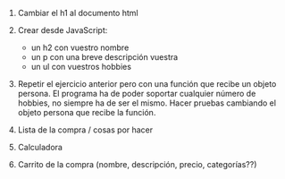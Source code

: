 1. Cambiar el h1 al documento html

1. Crear desde JavaScript:
    - un h2 con vuestro nombre
    - un p con una breve descripción vuestra
    - un ul con vuestros hobbies

1. Repetir el ejercicio anterior pero con una función que recibe un objeto persona. El programa ha de poder soportar cualquier número de hobbies, no siempre ha de ser el mismo. Hacer pruebas cambiando el objeto persona que recibe la función.

1. Lista de la compra / cosas por hacer

1. Calculadora

1. Carrito de la compra (nombre, descripción, precio, categorías??)